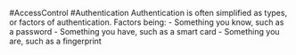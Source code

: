 #AccessControl #Authentication 
Authentication is often simplified as types, or factors of authentication.
Factors being:
	- Something you know, such as a password
	- Something you have, such as a smart card
	- Something you are, such as a fingerprint
